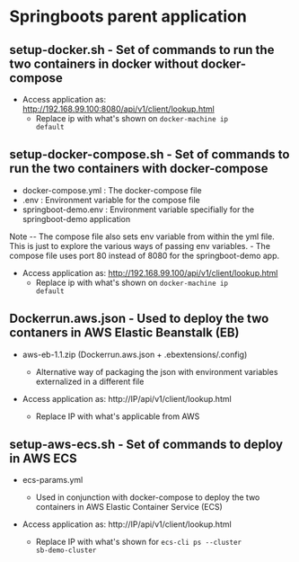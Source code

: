 # Springboots parent application


## setup-docker.sh - Set of commands to run the two containers in docker without docker-compose
-	Access application as: http://192.168.99.100:8080/api/v1/client/lookup.html 
	-	Replace ip with what's shown on <code>docker-machine ip default</code>
	
	
## setup-docker-compose.sh - Set of commands to run the two containers with docker-compose
	
- docker-compose.yml : The docker-compose file
- .env : Environment variable for the compose file
- springboot-demo.env : Environment variable specifially for the springboot-demo application

Note 
-- The compose file also sets env variable from within the yml file. This is just to explore the various ways of passing env variables.
	- The compose file uses port 80 instead of 8080 for the springboot-demo app.		

- Access application as: http://192.168.99.100/api/v1/client/lookup.html 
	- Replace ip with what's shown on <code>docker-machine ip default</code>
	
	
## Dockerrun.aws.json - Used to deploy the two contaners in AWS Elastic Beanstalk (EB)

- aws-eb-1.1.zip (Dockerrun.aws.json + .ebextensions/.config)
	- Alternative way of packaging the json with environment variables externalized in a different file

- Access application as: http://IP/api/v1/client/lookup.html 
	- Replace IP with what's applicable from AWS
	

## setup-aws-ecs.sh - Set of commands to deploy in AWS ECS

- ecs-params.yml
	- Used in conjunction with docker-compose to deploy the two containers in AWS Elastic Container Service (ECS)

- Access application as: http://IP/api/v1/client/lookup.html 
	- Replace IP with what's shown for  <code>ecs-cli ps --cluster sb-demo-cluster</code>